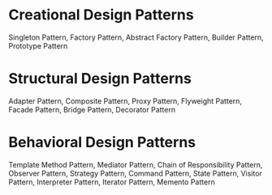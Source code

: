 # Creational Design Patterns
  Singleton Pattern,
  Factory Pattern,
  Abstract Factory Pattern,
  Builder Pattern,
  Prototype Pattern
  
# Structural Design Patterns
  Adapter Pattern,
  Composite Pattern,
  Proxy Pattern,
  Flyweight Pattern,
  Facade Pattern,
  Bridge Pattern,
  Decorator Pattern
  
# Behavioral Design Patterns
  Template Method Pattern,
  Mediator Pattern,
  Chain of Responsibility Pattern,
  Observer Pattern,
  Strategy Pattern,
  Command Pattern,
  State Pattern,
  Visitor Pattern,
  Interpreter Pattern,
  Iterator Pattern,
  Memento Pattern
